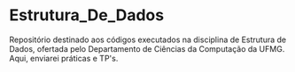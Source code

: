 # Estrutura_De_Dados
Repositório destinado aos códigos executados na disciplina de Estrutura de Dados, ofertada pelo Departamento de Ciências da Computação da UFMG. Aqui, enviarei práticas e TP's.
